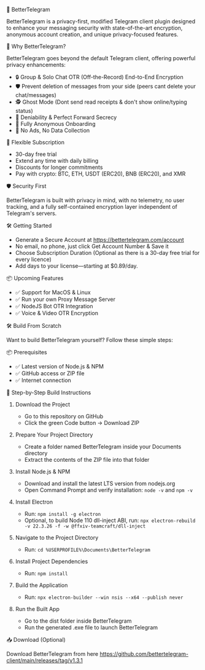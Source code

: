 🚀 BetterTelegram

BetterTelegram is a privacy-first, modified Telegram client plugin designed to enhance your messaging security with state-of-the-art encryption, anonymous account creation, and unique privacy-focused features.

🔐 Why BetterTelegram?

BetterTelegram goes beyond the default Telegram client, offering powerful privacy enhancements:

- 🔒 Group & Solo Chat OTR (Off-the-Record) End-to-End Encryption
- 🛡️ Prevent deletion of messages from your side (peers cant delete your chat/messages)
- 🕵️ Ghost Mode (Dont send read receipts & don't show online/typing status)
- 🔐 Deniability & Perfect Forward Secrecy
- 🧩 Fully Anonymous Onboarding
- 🧱 No Ads, No Data Collection

🔧 Flexible Subscription

- 30-day free trial
- Extend any time with daily billing
- Discounts for longer commitments
- Pay with crypto: BTC, ETH, USDT (ERC20), BNB (ERC20), and XMR

🛡️ Security First

BetterTelegram is built with privacy in mind, with no telemetry, no user tracking, and a fully self-contained encryption layer independent of Telegram's servers.

🛠️ Getting Started
- Generate a Secure Account at https://bettertelegram.com/account
- No email, no phone, just click Get Account Number & Save it
- Choose Subscription Duration (Optional as there is a 30-day free trial for every licence)
- Add days to your license—starting at $0.89/day.

📦 Upcoming Features
- ✅ Support for MacOS & Linux
- ✅ Run your own Proxy Message Server
- ✅ NodeJS Bot OTR Integration
- ✅ Voice & Video OTR Encryption

🛠️ Build From Scratch

Want to build BetterTelegram yourself? Follow these simple steps:

📦 Prerequisites
- ✅ Latest version of Node.js & NPM
- ✅ GitHub access or ZIP file
- ✅ Internet connection

🧱 Step-by-Step Build Instructions

1. Download the Project
    - Go to this repository on GitHub
    - Click the green Code button → Download ZIP

2. Prepare Your Project Directory
    - Create a folder named BetterTelegram inside your Documents directory
    - Extract the contents of the ZIP file into that folder

3. Install Node.js & NPM
    - Download and install the latest LTS version from nodejs.org
    - Open Command Prompt and verify installation: `node -v` and `npm -v`

4. Install Electron
    - Run: `npm install -g electron`
    - Optional, to build Node 110 dll-inject ABI, run: `npx electron-rebuild -v 22.3.26 -f -w @ffxiv-teamcraft/dll-inject`

5. Navigate to the Project Directory
    - Run: `cd %USERPROFILE%\Documents\BetterTelegram`

6. Install Project Dependencies
    - Run: `npm install`

7. Build the Application
    - Run: `npx electron-builder --win nsis --x64 --publish never`

8. Run the Built App
    - Go to the dist folder inside BetterTelegram
    - Run the generated .exe file to launch BetterTelegram

📥 Download (Optional)

Download BetterTelegram from here https://github.com/bettertelegram-client/main/releases/tag/v1.3.1
